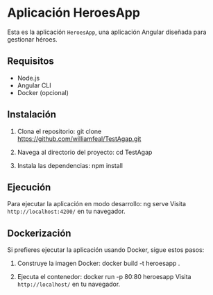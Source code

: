 # Aplicación HeroesApp

Esta es la aplicación `HeroesApp`, una aplicación Angular diseñada para gestionar héroes.

## Requisitos

- Node.js
- Angular CLI
- Docker (opcional)

## Instalación

1. Clona el repositorio:
git clone https://github.com/williamfeal/TestAgap.git

2. Navega al directorio del proyecto:
cd TestAgap

3. Instala las dependencias:
npm install

## Ejecución

Para ejecutar la aplicación en modo desarrollo:
ng serve
Visita `http://localhost:4200/` en tu navegador.

## Dockerización

Si prefieres ejecutar la aplicación usando Docker, sigue estos pasos:

1. Construye la imagen Docker:
docker build -t heroesapp .

2. Ejecuta el contenedor:
docker run -p 80:80 heroesapp
Visita `http://localhost/` en tu navegador.








